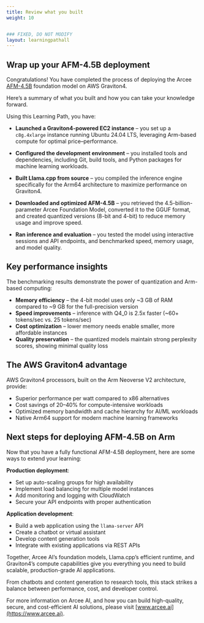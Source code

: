 ```yaml
---
title: Review what you built
weight: 10


### FIXED, DO NOT MODIFY
layout: learningpathall
---
```


## Wrap up your AFM-4.5B deployment

Congratulations! You have completed the process of deploying the Arcee [AFM-4.5B](https://huggingface.co/arcee-ai/AFM-4.5B) foundation model on AWS Graviton4.

Here’s a summary of what you built and how you can take your knowledge forward.

Using this Learning Path, you have:

- **Launched a Graviton4-powered EC2 instance** – you set up a `c8g.4xlarge` instance running Ubuntu 24.04 LTS, leveraging Arm-based compute for optimal price–performance.

- **Configured the development environment** – you installed tools and dependencies, including Git, build tools, and Python packages for machine learning workloads.

- **Built Llama.cpp from source** – you compiled the inference engine specifically for the Arm64 architecture to maximize performance on Graviton4.

- **Downloaded and optimized AFM-4.5B** – you retrieved the 4.5-billion-parameter Arcee Foundation Model, converted it to the GGUF format, and created quantized versions (8-bit and 4-bit) to reduce memory usage and improve speed.

- **Ran inference and evaluation** – you tested the model using interactive sessions and API endpoints, and benchmarked speed, memory usage, and model quality.

## Key performance insights

The benchmarking results demonstrate the power of quantization and Arm-based computing:

- **Memory efficiency** – the 4-bit model uses only ~3 GB of RAM compared to ~9 GB for the full-precision version
- **Speed improvements** – inference with Q4_0 is 2.5x faster (~60+ tokens/sec vs. 25 tokens/sec)
- **Cost optimization** – lower memory needs enable smaller, more affordable instances
- **Quality preservation** – the quantized models maintain strong perplexity scores, showing minimal quality loss

## The AWS Graviton4 advantage

AWS Graviton4 processors, built on the Arm Neoverse V2 architecture, provide:

- Superior performance per watt compared to x86 alternatives
- Cost savings of 20–40% for compute-intensive workloads
- Optimized memory bandwidth and cache hierarchy for AI/ML workloads
- Native Arm64 support for modern machine learning frameworks

## Next steps for deploying AFM-4.5B on Arm

Now that you have a fully functional AFM-4.5B deployment, here are some ways to extend your learning:

**Production deployment**:
- Set up auto-scaling groups for high availability
- Implement load balancing for multiple model instances
- Add monitoring and logging with CloudWatch
- Secure your API endpoints with proper authentication

**Application development**:
- Build a web application using the `llama-server` API
- Create a chatbot or virtual assistant
- Develop content generation tools
- Integrate with existing applications via REST APIs

Together, Arcee AI’s foundation models, Llama.cpp’s efficient runtime, and Graviton4’s compute capabilities give you everything you need to build scalable, production-grade AI applications. 

From chatbots and content generation to research tools, this stack strikes a balance between performance, cost, and developer control.

For more information on Arcee AI, and how you can build high-quality, secure, and cost-efficient AI solutions, please visit [www.arcee.ai](https://www.arcee.ai).
